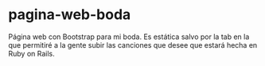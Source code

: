 pagina-web-boda
===============

Página web con Bootstrap para mi boda. Es estática salvo por la tab en la que permitiré a la gente subir las canciones que desee que estará hecha en Ruby on Rails.
